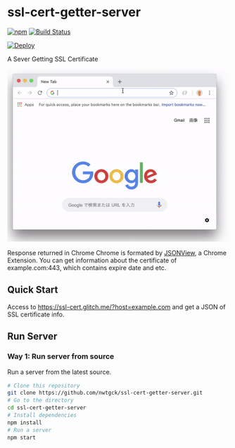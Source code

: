 # ssl-cert-getter-server
[![npm](https://img.shields.io/npm/v/ssl-cert-getter-server.svg)](https://www.npmjs.com/package/ssl-cert-getter-server)
 [![Build Status](https://travis-ci.com/nwtgck/ssl-cert-getter-server.svg?token=TuxNpqznwwyy7hyJwBVm&branch=develop)](https://travis-ci.com/nwtgck/ssl-cert-getter-server)

[![Deploy](https://www.herokucdn.com/deploy/button.svg)](https://heroku.com/deploy)  

A Sever Getting SSL Certificate

![A Server Getting SSL Certificate](demo-images/ssl-cert-getter-server.gif)  

Response returned in Chrome Chrome is formated by [JSONView](https://chrome.google.com/webstore/detail/jsonview/chklaanhfefbnpoihckbnefhakgolnmc), a Chrome Extension. You can get information about the certificate of example.com:443, which contains expire date and etc.

## Quick Start

Access to <https://ssl-cert.glitch.me/?host=example.com> and get a JSON of SSL certificate info.

## Run Server 

### Way 1: Run server from source 

Run a server from the latest source.

```bash
# Clone this repository
git clone https://github.com/nwtgck/ssl-cert-getter-server.git 
# Go to the directory
cd ssl-cert-getter-server 
# Install dependencies
npm install
# Run a server
npm start
```
